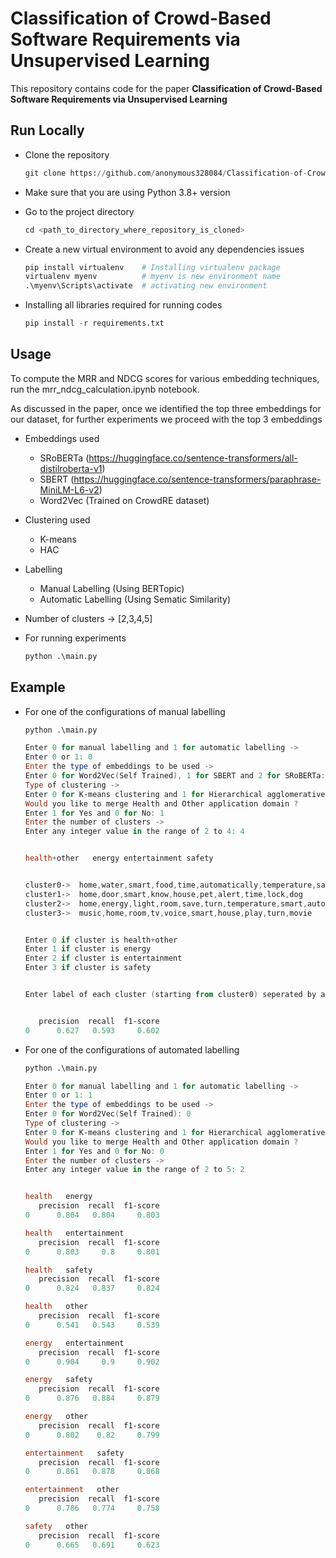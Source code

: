 # Classification of Crowd-Based Software Requirements via Unsupervised Learning

This repository contains code for the paper **Classification of Crowd-Based Software Requirements via Unsupervised Learning**


## Run Locally

* Clone the repository

    ```python
    git clone https://github.com/anonymous328084/Classification-of-Crowd-Based-Software-Requirements-via-Unsupervised-Learning.git
    ```

* Make sure that you are using Python 3.8+ version
* Go to the project directory
     ```python
    cd <path_to_directory_where_repository_is_cloned>
    ```
* Create a new virtual environment to avoid any dependencies issues
    ```python
    pip install virtualenv    # Installing virtualenv package
    virtualenv myenv          # myenv is new environment name
    .\myenv\Scripts\activate  # activating new environment

    ```
* Installing all libraries required for running codes
    ```python
    pip install -r requirements.txt
    ```
## Usage

To compute the MRR and NDCG scores for various embedding techniques, run the mrr_ndcg_calculation.ipynb notebook.

As discussed in the paper, once we identified the top three embeddings for our dataset, for further experiments we proceed with the top 3 embeddings

* Embeddings used
    * SRoBERTa (https://huggingface.co/sentence-transformers/all-distilroberta-v1)
    * SBERT (https://huggingface.co/sentence-transformers/paraphrase-MiniLM-L6-v2)
    * Word2Vec (Trained on CrowdRE dataset)

* Clustering used
    * K-means
    * HAC
    
* Labelling
    * Manual Labelling (Using BERTopic)
    * Automatic Labelling (Using Sematic Similarity)

* Number of clusters -> [2,3,4,5]

* For running experiments
    ```python
    python .\main.py
    ```
## Example

* For one of the configurations of manual labelling


    ```python
    python .\main.py
    ```

    ```powershell
    Enter 0 for manual labelling and 1 for automatic labelling ->
    Enter 0 or 1: 0
    Enter the type of embeddings to be used ->
    Enter 0 for Word2Vec(Self Trained), 1 for SBERT and 2 for SRoBERTa: 2
    Type of clustering ->
    Enter 0 for K-means clustering and 1 for Hierarchical agglomerative clustering (HAC): 1
    Would you like to merge Health and Other application domain ?
    Enter 1 for Yes and 0 for No: 1
    Enter the number of clusters ->
    Enter any integer value in the range of 2 to 4: 4
    
    
    health+other   energy entertainment safety
    
    
    cluster0->  home,water,smart,food,time,automatically,temperature,save,know,shower
    cluster1->  home,door,smart,know,house,pet,alert,time,lock,dog
    cluster2->  home,energy,light,room,save,turn,temperature,smart,automatically,house
    cluster3->  music,home,room,tv,voice,smart,house,play,turn,movie
    
    
    Enter 0 if cluster is health+other
    Enter 1 if cluster is energy
    Enter 2 if cluster is entertainment
    Enter 3 if cluster is safety
    
    
    Enter label of each cluster (starting from cluster0) seperated by a space: 0 3 1 2
    
    
       precision  recall  f1-score
    0      0.627   0.593     0.602

* For one of the configurations of automated labelling


    ```python
    python .\main.py
    ```

    ```powershell
    Enter 0 for manual labelling and 1 for automatic labelling ->
    Enter 0 or 1: 1
    Enter the type of embeddings to be used ->
    Enter 0 for Word2Vec(Self Trained): 0
    Type of clustering ->
    Enter 0 for K-means clustering and 1 for Hierarchical agglomerative clustering (HAC): 0
    Would you like to merge Health and Other application domain ?
    Enter 1 for Yes and 0 for No: 0
    Enter the number of clusters ->
    Enter any integer value in the range of 2 to 5: 2
    
    
    health   energy
       precision  recall  f1-score
    0      0.804   0.804     0.803
    
    health   entertainment
       precision  recall  f1-score
    0      0.803     0.8     0.801
    
    health   safety
       precision  recall  f1-score
    0      0.824   0.837     0.824
    
    health   other
       precision  recall  f1-score
    0      0.541   0.543     0.539
    
    energy   entertainment
       precision  recall  f1-score
    0      0.904     0.9     0.902
    
    energy   safety
       precision  recall  f1-score
    0      0.876   0.884     0.879
    
    energy   other
       precision  recall  f1-score
    0      0.802    0.82     0.799
    
    entertainment   safety
       precision  recall  f1-score
    0      0.861   0.878     0.868
    
    entertainment   other
       precision  recall  f1-score
    0      0.786   0.774     0.758
    
    safety   other
       precision  recall  f1-score
    0      0.665   0.691     0.623
    ```
